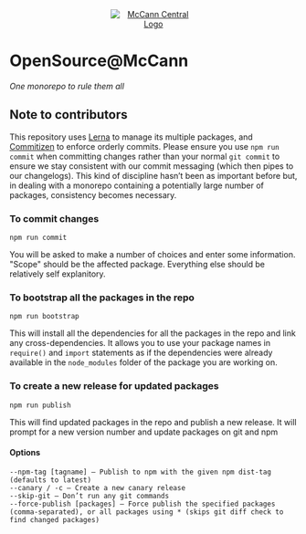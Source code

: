 <center>
  <a href="https://mccanncentral.co.uk" target="_blank" style="display:block; max-width: 150px;">
    <img src="http://mccanncentral.co.uk/_nuxt/img/mccann_logo.9fe84a2.svg" alt="McCann Central Logo"/>
  </a>
</center>

# OpenSource@McCann
_One monorepo to rule them all_

## Note to contributors
This repository uses [Lerna](https://github.com/lerna/lerna) to manage its multiple packages, and [Commitizen]() to enforce orderly commits. Please ensure you use `npm run commit` when committing changes rather than your normal `git commit` to ensure we stay consistent with our commit messaging (which then pipes to our changelogs). This kind of discipline hasn’t been as important before but, in dealing with a monorepo containing a potentially large number of packages, consistency becomes necessary.

### To commit changes
```
npm run commit
```
You will be asked to make a number of choices and enter some information. "Scope" should be the affected package. Everything else should be relatively self explanitory.

### To bootstrap all the packages in the repo
```
npm run bootstrap
```
This will install all the dependencies for all the packages in the repo and link any cross-dependencies. It allows you to use your package names in `require()` and `import` statements as if the dependencies were already available in the `node_modules` folder of the package you are working on.

### To create a new release for updated packages
```
npm run publish
```
This will find updated packages in the repo and publish a new release. It will prompt for a new version number and update packages on git and npm

#### Options
```
--npm-tag [tagname] — Publish to npm with the given npm dist-tag (defaults to latest)
--canary / -c — Create a new canary release
--skip-git — Don’t run any git commands
--force-publish [packages] — Force publish the specified packages (comma-separated), or all packages using * (skips git diff check to find changed packages)
```
